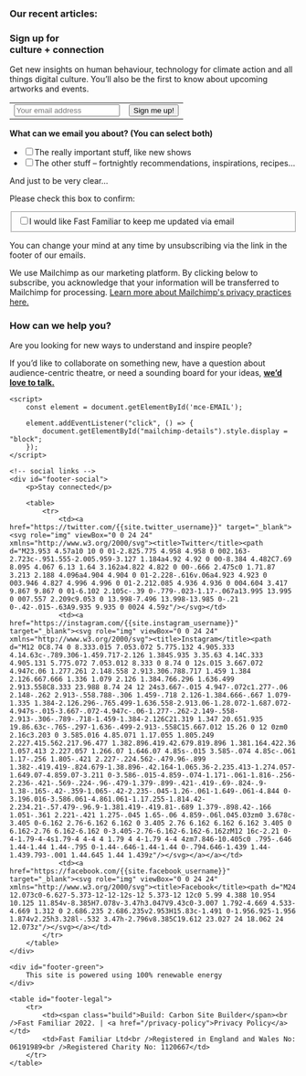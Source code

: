 <!-- rss feed from workload -->
<h3 id="rss-title">Our recent articles:</h3>
<div id="rss-feed">
</div>

<!-- rss feed -->
<script src="/Carbon-Site-Builder---https-fastfamiliar.com/js/rss-feed.js"></script>

<footer>
    <!-- mail sign up and contact prompt -->
    <div id="footer-mail-sign-up">
        <div class="module">
            <h3>Sign up for<br />culture + connection</h3>
            <p>Get new insights on human behaviour, technology for climate action and all things digital culture. You’ll also be the first to know about upcoming artworks and events.</p>
            <!-- Begin Mailchimp Signup Form -->
            <div id="mc_embed_signup">
            <form action="https://fastfamiliar.us3.list-manage.com/subscribe/post?u=9c06802b27ed2ef8115618191&amp;id=45ffffdd97" method="post" id="mc-embedded-subscribe-form" name="mc-embedded-subscribe-form" class="validate" target="_blank" novalidate>
                <div id="mc_embed_signup_scroll">
            <div class="mc-field-group">
                <table>
                    <tr>
                        <td><input type="email" value="" name="EMAIL" class="required email" id="mce-EMAIL" placeholder="Your email address"></td>
                        <td><div class="clear"><input type="submit" value="Sign me up!" name="subscribe" id="mc-embedded-subscribe" class="form-button"></div></td>
                    </tr>
                </table>
            </div>
            <div id="mailchimp-details">
                <div class="mc-field-group input-group">
                    <strong>What can we email you about? (You can select both) </strong>
                    <ul><li><input type="checkbox" value="1" name="group[26601][1]" id="mce-group[26601]-26601-0"><label for="mce-group[26601]-26601-0">The really important stuff, like new shows</label></li>
                <li><input type="checkbox" value="2" name="group[26601][2]" id="mce-group[26601]-26601-1"><label for="mce-group[26601]-26601-1">The other stuff – fortnightly recommendations, inspirations, recipes...</label></li>
                </ul>
                </div>
                <div id="mergeRow-gdpr" class="mergeRow gdpr-mergeRow content__gdprBlock mc-field-group">
                    <div class="content__gdpr">
                        <label>And just to be very clear...</label>
                        <p>Please check this box to confirm:</p>
                        <fieldset class="mc_fieldset gdprRequired mc-field-group" name="interestgroup_field">
                        <label class="checkbox subfield" for="gdpr_38277"><input type="checkbox" id="gdpr_38277" name="gdpr[38277]" value="Y" class="av-checkbox gdpr"><span>I would like Fast Familiar to keep me updated via email</span> </label>
                        </fieldset>
                        <p>You can change your mind at any time by unsubscribing via the link in the footer of our emails.</p>
                    </div>
                    <div class="content__gdprLegal">
                        <p>We use Mailchimp as our marketing platform. By clicking below to subscribe, you acknowledge that your information will be transferred to Mailchimp for processing. <a href="https://mailchimp.com/legal/terms" target="_blank">Learn more about Mailchimp's privacy practices here.</a></p>
                    </div>
                </div>
                    <div id="mce-responses" class="clear">
                        <div class="response" id="mce-error-response" style="display:none"></div>
                        <div class="response" id="mce-success-response" style="display:none"></div>
                    </div>    <!-- real people should not fill this in and expect good things - do not remove this or risk form bot signups-->
                    <div style="position: absolute; left: -5000px;" aria-hidden="true"><input type="text" name="b_9c06802b27ed2ef8115618191_45ffffdd97" tabindex="-1" value=""></div>
                    </div>
                </form>
                </div>
                <!--End mc_embed_signup-->
            </div>
        </div>
        <div class="module">
            <h3>How can we help you?</h3>
            <p>Are you looking for new ways to understand and inspire people?</p>
            <p>If you’d like to collaborate on something new, have a question about audience-centric theatre, or need a sounding board for your ideas, <a href="/contact-us"><strong>we’d love to talk.</strong></a></p>
        </div>
    </div>

    <script>
        const element = document.getElementById('mce-EMAIL');
        
        element.addEventListener("click", () => {
            document.getElementById("mailchimp-details").style.display = "block";
        });
    </script>

	<!-- social links -->
	<div id="footer-social">
		<p>Stay connected</p>
		
		<table>
			<tr>
				<td><a href="https://twitter.com/{{site.twitter_username}}" target="_blank"><svg role="img" viewBox="0 0 24 24" xmlns="http://www.w3.org/2000/svg"><title>Twitter</title><path d="M23.953 4.57a10 10 0 01-2.825.775 4.958 4.958 0 002.163-2.723c-.951.555-2.005.959-3.127 1.184a4.92 4.92 0 00-8.384 4.482C7.69 8.095 4.067 6.13 1.64 3.162a4.822 4.822 0 00-.666 2.475c0 1.71.87 3.213 2.188 4.096a4.904 4.904 0 01-2.228-.616v.06a4.923 4.923 0 003.946 4.827 4.996 4.996 0 01-2.212.085 4.936 4.936 0 004.604 3.417 9.867 9.867 0 01-6.102 2.105c-.39 0-.779-.023-1.17-.067a13.995 13.995 0 007.557 2.209c9.053 0 13.998-7.496 13.998-13.985 0-.21 0-.42-.015-.63A9.935 9.935 0 0024 4.59z"/></svg></td>
				<td><a href="https://instagram.com/{{site.instagram_username}}" target="_blank"><svg role="img" viewBox="0 0 24 24" xmlns="http://www.w3.org/2000/svg"><title>Instagram</title><path d="M12 0C8.74 0 8.333.015 7.053.072 5.775.132 4.905.333 4.14.63c-.789.306-1.459.717-2.126 1.384S.935 3.35.63 4.14C.333 4.905.131 5.775.072 7.053.012 8.333 0 8.74 0 12s.015 3.667.072 4.947c.06 1.277.261 2.148.558 2.913.306.788.717 1.459 1.384 2.126.667.666 1.336 1.079 2.126 1.384.766.296 1.636.499 2.913.558C8.333 23.988 8.74 24 12 24s3.667-.015 4.947-.072c1.277-.06 2.148-.262 2.913-.558.788-.306 1.459-.718 2.126-1.384.666-.667 1.079-1.335 1.384-2.126.296-.765.499-1.636.558-2.913.06-1.28.072-1.687.072-4.947s-.015-3.667-.072-4.947c-.06-1.277-.262-2.149-.558-2.913-.306-.789-.718-1.459-1.384-2.126C21.319 1.347 20.651.935 19.86.63c-.765-.297-1.636-.499-2.913-.558C15.667.012 15.26 0 12 0zm0 2.16c3.203 0 3.585.016 4.85.071 1.17.055 1.805.249 2.227.415.562.217.96.477 1.382.896.419.42.679.819.896 1.381.164.422.36 1.057.413 2.227.057 1.266.07 1.646.07 4.85s-.015 3.585-.074 4.85c-.061 1.17-.256 1.805-.421 2.227-.224.562-.479.96-.899 1.382-.419.419-.824.679-1.38.896-.42.164-1.065.36-2.235.413-1.274.057-1.649.07-4.859.07-3.211 0-3.586-.015-4.859-.074-1.171-.061-1.816-.256-2.236-.421-.569-.224-.96-.479-1.379-.899-.421-.419-.69-.824-.9-1.38-.165-.42-.359-1.065-.42-2.235-.045-1.26-.061-1.649-.061-4.844 0-3.196.016-3.586.061-4.861.061-1.17.255-1.814.42-2.234.21-.57.479-.96.9-1.381.419-.419.81-.689 1.379-.898.42-.166 1.051-.361 2.221-.421 1.275-.045 1.65-.06 4.859-.06l.045.03zm0 3.678c-3.405 0-6.162 2.76-6.162 6.162 0 3.405 2.76 6.162 6.162 6.162 3.405 0 6.162-2.76 6.162-6.162 0-3.405-2.76-6.162-6.162-6.162zM12 16c-2.21 0-4-1.79-4-4s1.79-4 4-4 4 1.79 4 4-1.79 4-4 4zm7.846-10.405c0 .795-.646 1.44-1.44 1.44-.795 0-1.44-.646-1.44-1.44 0-.794.646-1.439 1.44-1.439.793-.001 1.44.645 1.44 1.439z"/></svg></a></a></td>
				<td><a href="https://facebook.com/{{site.facebook_username}}" target="_blank"><svg role="img" viewBox="0 0 24 24" xmlns="http://www.w3.org/2000/svg"><title>Facebook</title><path d="M24 12.073c0-6.627-5.373-12-12-12s-12 5.373-12 12c0 5.99 4.388 10.954 10.125 11.854v-8.385H7.078v-3.47h3.047V9.43c0-3.007 1.792-4.669 4.533-4.669 1.312 0 2.686.235 2.686.235v2.953H15.83c-1.491 0-1.956.925-1.956 1.874v2.25h3.328l-.532 3.47h-2.796v8.385C19.612 23.027 24 18.062 24 12.073z"/></svg></a></td>
			</tr>
		</table>
	</div>
	
	<div id="footer-green">
		This site is powered using 100% renewable energy
	</div>
	
	<table id="footer-legal">
		<tr>
			<td><span class="build">Build: Carbon Site Builder</span><br />Fast Familiar 2022. | <a href="/privacy-policy">Privacy Policy</a></td>
			<td>Fast Familiar Ltd<br />Registered in England and Wales No: 06191989<br />Registered Charity No: 1120667</td>
		</tr>
	</table>
</footer>
